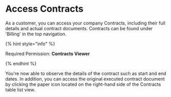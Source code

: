 # Access Contracts

As a customer, you can access your company Contracts, including their full details and actual contract documents. Contracts can be found under 'Billing' in the top navigation.

{% hint style="info" %}

Required Permission: **Contracts Viewer**

{% endhint %}

You're now able to observe the details of the contract such as start and end dates. In addition, you can access the original executed contract document by clicking the paper icon located on the right-hand side of the Contracts table list view.
